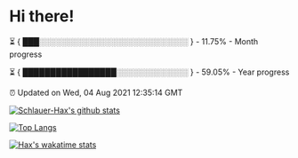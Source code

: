 # Hi there!

⏳ { ███░░░░░░░░░░░░░░░░░░░░░░░░░░░ } - 11.75% - Month progress

⏳ { █████████████████░░░░░░░░░░░░░ } - 59.05% - Year progress

⏰ Updated on Wed, 04 Aug 2021 12:35:14 GMT


[![Schlauer-Hax's github stats](https://github-readme-stats.vercel.app/api?username=Schlauer-Hax&show_icons=true&theme=dark&count_private=true)](https://github.com/Schlauer-Hax)


[![Top Langs](https://github-readme-stats.vercel.app/api/top-langs/?username=Schlauer-Hax&layout=compact&theme=dark)](https://github.com/Schlauer-Hax?tab=repositories)


[![Hax's wakatime stats](https://github-readme-stats.vercel.app/api/wakatime?username=Hax&theme=dark)](https://wakatime.com/@Hax)

